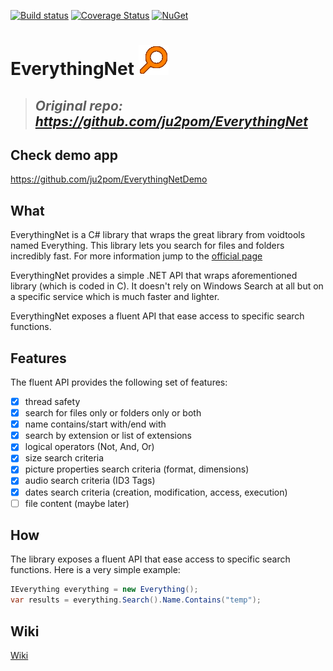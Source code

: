 [![Build status](https://img.shields.io/appveyor/ci/ju2pom/everythingnet/master.svg?style=flat)](https://ci.appveyor.com/project/ju2pom/everythingnet/branch/master)
[![Coverage Status](https://coveralls.io/repos/github/ju2pom/EverythingNet/badge.svg?branch=master)](https://coveralls.io/github/ju2pom/EverythingNet?branch=master)
[![NuGet](https://img.shields.io/nuget/v/EverythingNetCore.svg?style=flat)](https://www.nuget.org/packages/EverythingNetCore/)

# EverythingNet ![](media/site_logo.gif)

> ## ***Original repo: https://github.com/ju2pom/EverythingNet***

## Check demo app

https://github.com/ju2pom/EverythingNetDemo

## What

EverythingNet is a C# library that wraps the great library from voidtools named Everything. This library lets you search for files and folders incredibly fast. For more information jump to the [official page](https://www.voidtools.com/)

EverythingNet provides a simple .NET API that wraps aforementioned library (which is coded in C). It doesn't rely on Windows Search at all but on a specific service which is much faster and lighter.

EverythingNet exposes a fluent API that ease access to specific search functions.

## Features

The fluent API provides the following set of features:
- [x] thread safety
- [x] search for files only or folders only or both
- [x] name contains/start with/end with
- [x] search by extension or list of extensions
- [x] logical operators (Not, And, Or)
- [x] size search criteria
- [x] picture properties search criteria (format, dimensions)
- [x] audio search criteria (ID3 Tags)
- [x] dates search criteria (creation, modification, access, execution)
- [ ] file content (maybe later)

## How

The library exposes a fluent API that ease access to specific search functions.
Here is a very simple example:

```csharp
IEverything everything = new Everything();
var results = everything.Search().Name.Contains("temp");
```

## Wiki
[Wiki](https://github.com/ju2pom/EverythingNet/wiki)
